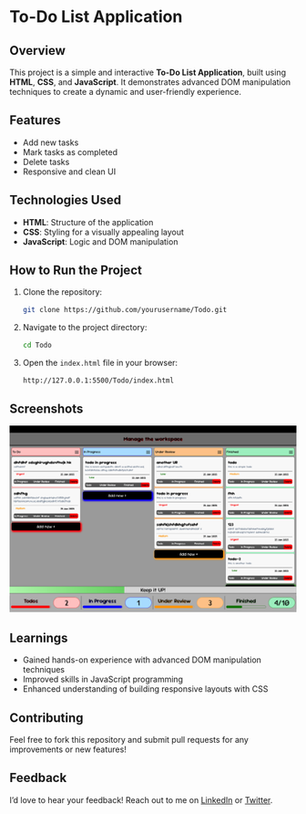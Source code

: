 # To-Do List Application

## Overview

This project is a simple and interactive **To-Do List Application**, built using **HTML**, **CSS**, and **JavaScript**. It demonstrates advanced DOM manipulation techniques to create a dynamic and user-friendly experience.

## Features

- Add new tasks
- Mark tasks as completed
- Delete tasks
- Responsive and clean UI

## Technologies Used

- **HTML**: Structure of the application
- **CSS**: Styling for a visually appealing layout
- **JavaScript**: Logic and DOM manipulation

## How to Run the Project

1. Clone the repository:

   ```bash
   git clone https://github.com/yourusername/Todo.git
   ```

2. Navigate to the project directory:

   ```bash
   cd Todo
   ```

3. Open the `index.html` file in your browser:

   ```
   http://127.0.0.1:5500/Todo/index.html
   ```

## Screenshots

![To-Do App Screenshot](screenshot.png)

## Learnings

- Gained hands-on experience with advanced DOM manipulation techniques
- Improved skills in JavaScript programming
- Enhanced understanding of building responsive layouts with CSS

## Contributing

Feel free to fork this repository and submit pull requests for any improvements or new features!

## Feedback

I’d love to hear your feedback! Reach out to me on [LinkedIn](https://linkedin.com/in/adilshaikh4064) or [Twitter](https://x.com/adilshaikh4064).
